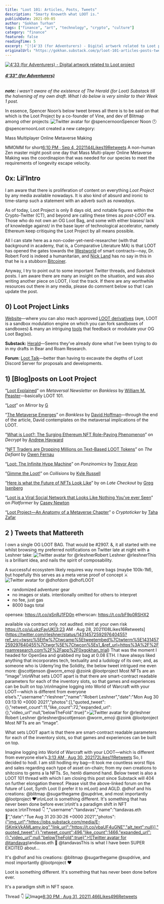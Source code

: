 ```yaml
---
title: "Loot 101: Articles, Posts, Tweets"
description: "Smarty Knoweth what LOOT is."
publishDate: 2021-09-05
author: "Gokhan Turhan"
tags: ["finance", "art", "technology", "crypto", "culture"]
category: "finance"
featured: false
readingTime: 5
excerpt: "[![4'33 (for Adventurers) - Digital artwork related to Loot project](https://bucketeer-e05bbc84-baa3-437e-9518-adb32be77984.s3.amazonaws.com/public/images/60cbdb31-b016-4d4f-a1fe-37fb4fcf1bbf_6900x6900.jpeg)](https://substackcdn.com/image/fetch/f_auto,q_auto:good,..."
originalUrl: "https://gokhan.substack.com/p/loot-101-articles-posts-tweets"
---
```


[![4'33 (for Adventurers) - Digital artwork related to Loot project](https://bucketeer-e05bbc84-baa3-437e-9518-adb32be77984.s3.amazonaws.com/public/images/60cbdb31-b016-4d4f-a1fe-37fb4fcf1bbf_6900x6900.jpeg)](https://substackcdn.com/image/fetch/f_auto,q_auto:good,fl_progressive:steep/https%3A%2F%2Fbucketeer-e05bbc84-baa3-437e-9518-adb32be77984.s3.amazonaws.com%2Fpublic%2Fimages%2F60cbdb31-b016-4d4f-a1fe-37fb4fcf1bbf_6900x6900.jpeg)
###### **[4'33" (for Adventurers)](https://foundation.app/@gokhan/4-33-for-adventurers-80548)**

***note:** i wasn’t aware of the existence of The Herald (for Loot) Substack till the halvening of my own draft. What I do below is very similar to their Week 1 post.*

In essence, Spencer Noon’s below tweet brews all there is to be said on that which is the Loot Project by a co-founder of Vine, and dev of Blitmap among other projects:
![Twitter avatar for @spencernoon](https://substackcdn.com/image/twitter_name/w_96/spencernoon.jpg)Spencer Noon 🕛 @spencernoonLoot created a new category: 

Mass Multiplayer Online Metaverse Making

MMOMM for short[6:10 PM ∙ Sep 4, 2021144Likes19Retweets](https://twitter.com/spencernoon/status/1434217272546054147?s=20)
A non-human Zen master might posit one day that Mass Multi-player Online Metaverse Making was the coordinapion that was needed for our species to meet the requirements of longevity escape velocity.

## 0x: Lil’Intro

I am aware that there is proliferation of content on everything *Loot Project* by any media available nowadays. It is also kind of absurd and ironic to time-stamp such a statement with an adverb such as *nowadays*. 

As of today, Loot Project is only 8 days old, and notable figures within the Crypto-Twitter (CT), and beyond are calling these times as *post-LOOT* era. Those who do not own an OG Loot Bag, and some with either biases/ lack of knowledge against/ in the base layer of technological accelerator, namely Ethereum keep critiquing the Loot Project by all means possible. 

All I can state here as a non-coder-yet-nerd-researcher (with that background in academy, that is, a Comparative Literature MA) is that LOOT has opened the gates towards the [Westworld](https://www.hbo.com/westworld) of smart contracts—nay, Dr. Robert Ford is indeed a humanitarian, and [Nick Land](https://www.youtube.com/watch?v=hAXET4YyDUo) has no say in this in that he is a stubborn [Bitcoiner](https://etscrivner.github.io/cryptocurrent/).

Anyway, I try to point out to some important *Twitter* threads, and *Substack* posts. I am aware there are many an insight on the situation, and was also writing another piece on LOOT, I lost the track. If there are any worthwhile resources out there in any media, please do comment below so that I can update the post.

## 0) Loot Project Links

[Website](https://www.lootproject.com/)—where you can also reach approved [LOOT derivatives](https://www.lootproject.com/resources) (aye, LOOT is a sandbox modulation engine on which you can fork sandboxes of sandboxes) & many an intriguing [tools](https://www.lootproject.com/resources) that feedback or modulate your OG Loot Bag(so).

**Substack:** [Herald](https://lootproject.substack.com/p/week1?r=850ud&utm_campaign=post&utm_medium=web&utm_source=copy)—Seems they’ve already done what I’ve been trying to do in my drafts in Bear and Roam Research.

**Forum**: [Loot Talk](https://loot-talk.com/)—better than having to excavate the depths of Loot Discord Server for proposals and developments.

## 1) [Blog]posts on Loot Project

“[Loot Explained](https://metaversal.banklesshq.com/p/loot-explained-)” on *Metaversal Newsletter* on *Bankless* by [William M. Peaster](https://twitter.com/WPeaster)—basically LOOT 101.

“[Loot](https://g.mirror.xyz/p3rjG4buPGWdu6LyWW30qfIzzQJw50wWNglPFdByPvE)” on *Mirror* by [G](https://twitter.com/strangechances)

“[The Metaverse Emerges](https://newsletter.banklesshq.com/p/the-metaverse-emerges)” on *Bankless* by [David Hoffman](https://twitter.com/TrustlessState)—through the end of the article, David contemplates on the metaversal implications of the LOOT.

“[What is Loot?: The Surging Ethereum NFT Role-Paying Phenomenon](https://decrypt.co/80108/what-is-loot-ethereum-nft-role-playing-phenonemon)” on *Decrypt* by [Andrew Hayward](https://twitter.com/ahaywa)

“[NFT Traders are Dropping Millions on Text-Based LOOT Tokens](https://thedefiant.io/loot-nfts/)” on *The Defiant* by [Owen Fernau](https://twitter.com/OFernau)

“[Loot: The Infinite Hype Machine](https://trevoraron.substack.com/p/loot-the-infinite-hype-machine)” on *Ponzinomics* by [Trevor Aron](https://twitter.com/trevorAron)

“[Gimme the Loot!](https://collisions.substack.com/p/gimme-the-loot?utm_source=substack&utm_campaign=post_embed&utm_medium=web)” on *Collisions* by [Kyle Russell](https://twitter.com/kylebrussell)

“[Here is what the Future of NFTs Look Like](https://latecheckout.substack.com/p/heres-what-the-future-of-nfts-looks?utm_source=substack&utm_campaign=post_embed&utm_medium=web)” by on *Late Checkout* by [Greg Isenberg](https://twitter.com/gregisenberg)

“[Loot is a Viral Social Network that Looks Like Nothing You've ever Seen](https://www.platformer.news/p/loot-is-a-viral-social-network-that?utm_source=substack&utm_campaign=post_embed&utm_medium=web)” on  *Platformer* by [Casey Newton](https://twitter.com/CaseyNewton)

“[Loot Project—An Anatomy of a Metaverse Chapter](https://cryptoticker.io/en/loot-project-anatomy-metaverse-chapter/)” o *Cryptoticker* by [Taha Zafar](https://twitter.com/taha_zafar12)

## 2 ) Tweets that Mattereth

I own a single OG LOOT BAG. That would be #2907. &, it all started with me whilst browsing my preferred notifications on Twitter late at night with a Leshner take:
![Twitter avatar for @rleshner](https://substackcdn.com/image/twitter_name/w_96/rleshner.jpg)Robert Leshner @rleshnerThis is a brilliant idea, and nails the spirit of composability.

A successful ecosystem likely requires way more bags (maybe 100k-1M), but hopefully this serves as a meta verse proof of concept ⚔️ ![Twitter avatar for @dhof](https://substackcdn.com/image/twitter_name/w_40/dhof.jpg)dom @dhofLOOT

- randomized adventurer gear
- no images or stats. intentionally omitted for others to interpret
- no fee, just gas
- 8000 bags total

opensea: https://t.co/qSnRJ1FD0n
etherscan: https://t.co/bF9p0RSHX2

available via contract only. not audited. mint at your own risk https://t.co/uLukzFayUK[3:23 AM ∙ Aug 28, 2021108Likes16Retweets](https://twitter.com/rleshner/status/1431457259297640455?ref_src=twsrc%5Etfw%7Ctwcamp%5Etweetembed%7Ctwterm%5E1431457259297640455%7Ctwgr%5E%7Ctwcon%5Es1_&ref_url=https%3A%2F%2Froamresearch.com%2F%2Fapp%2F0xgokhan_trial)
That was the moment I headed for OpenSea and grabbed my bag at 0.08 ETH. I have always liked anything that incorporates tech, textuality and a ludology of its own; and, as someone who is Udemy’ing the Solidity, the below tweet intrigued me even more:
@scottjenson @worm_emoji @zoink @lootproject Most NFTs are an “image”.\n\nWhat sets LOOT apart is that there are smart-contract readable parameters for each of the inventory slots, so that games and experiences can be built on top.\n\nImagine logging into World of Warcraft with your LOOT—which is different from everyone else’s.","username":"rleshner","name":"Robert Leshner","date":"Mon Aug 30 03:13:10 +0000 2021","photos":[],"quoted_tweet":{},"retweet_count":11,"like_count":72,"expanded_url":{},"video_url":null,"belowTheFold":true}">![Twitter avatar for @rleshner](https://substackcdn.com/image/twitter_name/w_96/rleshner.jpg)Robert Leshner @rleshner@scottjenson @worm_emoji @zoink @lootproject Most NFTs are an “image”.

What sets LOOT apart is that there are smart-contract readable parameters for each of the inventory slots, so that games and experiences can be built on top.

Imagine logging into World of Warcraft with your LOOT—which is different from everyone else’s.[3:13 AM ∙ Aug 30, 202172Likes11Retweets](https://twitter.com/rleshner/status/1432179558590164992?ref_src=twsrc%5Etfw%7Ctwcamp%5Etweetembed%7Ctwterm%5E1432179558590164992%7Ctwgr%5E%7Ctwcon%5Es1_&ref_url=https%3A%2F%2Froamresearch.com%2F%2Fapp%2F0xgokhan_trial)
So, I decided to hodl. I am still hodling my bag—It took me countless worst flips and sales regarding each type of asset on-chain; from my own creations to shitcoins to gems a la NFTs. So, henlö diamond hand. Below tweet is also a LOOT 101 thread with which I am closing this post since Substack will 404 on further elongation thereof. Please visit the above-linked forum on the future of Loot, Synth Loot (I prefer it to mLoot) and AGLD.
@dhof and his creations: @blitmap @sugarthegame @supdrive, and most importantly @lootproject ❤️\n\nLoot is something different. It's something that has never been done before ever.\n\nIt's a paradigm shift in NFT space.\n\nThread 👇 ","username":"tandavas","name":"tandavas.eth 👘","date":"Tue Aug 31 20:30:26 +0000 2021","photos":[{"img_url":"https://pbs.substack.com/media/E-I5KmkVkAMLamv.jpg","link_url":"https://t.co/vbaUF4uGNE","alt_text":null}],"quoted_tweet":{},"retweet_count":496,"like_count":1466,"expanded_url":{},"video_url":null,"belowTheFold":true}">![Twitter avatar for @tandavas](https://substackcdn.com/image/twitter_name/w_96/tandavas.jpg)tandavas.eth 👘 @tandavasThis is what I have been SUPER EXCITED about...

It's @dhof and his creations: @blitmap @sugarthegame @supdrive, and most importantly @lootproject ❤️

Loot is something different. It's something that has never been done before ever.

It's a paradigm shift in NFT space.

Thread 👇 ![Image](https://pbs.substack.com/media/E-I5KmkVkAMLamv.jpg)[8:30 PM ∙ Aug 31, 20211,466Likes496Retweets](https://twitter.com/tandavas/status/1432802983528448000?s=20)